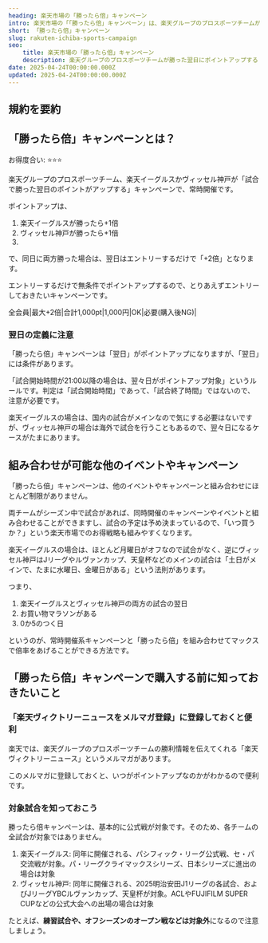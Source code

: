 ```yaml
---
heading: 楽天市場の「勝ったら倍」キャンペーン
intro: 楽天市場の「「勝ったら倍」キャンペーン」は、楽天グループのプロスポーツチームが勝った翌日にポイントアップするキャンペーンです。他のキャンペーンとも組み合わせができる、実は狙い目のキャンペーンです。
short: 「勝ったら倍」キャンペーン   
slug: rakuten-ichiba-sports-campaign
seo:
    title: 楽天市場の「勝ったら倍」キャンペーン
    description: 楽天グループのプロスポーツチームが勝った翌日にポイントアップする「勝ったら倍」キャンペーンについて解説。特典内容やお得度合い、他のキャンペーンとの違いなど。
date: 2025-04-24T00:00:00.000Z
updated: 2025-04-24T00:00:00.000Z
---
```


## 規約を要約

## 「勝ったら倍」キャンペーンとは？

お得度合い: ⭐️⭐️⭐️

楽天グループのプロスポーツチーム、楽天イーグルスかヴィッセル神戸が「試合で勝った翌日のポイントがアップする」キャンペーンで、常時開催です。

ポイントアップは、

1. 楽天イーグルスが勝ったら+1倍
2. ヴィッセル神戸が勝ったら+1倍
3. 
で、同日に両方勝った場合は、翌日はエントリーするだけで「+2倍」となります。

エントリーするだけで無条件でポイントアップするので、とりあえずエントリーしておきたいキャンペーンです。

全会員|最大+2倍|合計1,000pt|1,000円|OK|必要(購入後NG)|

### 翌日の定義に注意

「勝ったら倍」キャンペーンは「翌日」がポイントアップになりますが、「翌日」には条件があります。

「試合開始時間が21:00以降の場合は、翌々日がポイントアップ対象」というルールです。判定は「試合開始時間」であって、「試合終了時間」ではないので、注意が必要です。

楽天イーグルスの場合は、国内の試合がメインなので気にする必要はないですが、ヴィッセル神戸の場合は海外で試合を行うこともあるので、翌々日になるケースがたまにあります。

## 組み合わせが可能な他のイベントやキャンペーン

「勝ったら倍」キャンペーンは、他のイベントやキャンペーンと組み合わせにほとんど制限がありません。

両チームがシーズン中で試合があれば、同時開催のキャンペーンやイベントと組み合わせることができますし、試合の予定は予め決まっているので、「いつ買うか？」という楽天市場でのお得戦略も組みやすくなります。

楽天イーグルスの場合は、ほとんど月曜日がオフなので試合がなく、逆にヴィッセル神戸はJリーグやルヴァンカップ、天皇杯などのメインの試合は「土日がメインで、たまに水曜日、金曜日がある」という法則があります。

つまり、

1. 楽天イーグルスとヴィッセル神戸の両方の試合の翌日
2. お買い物マラソンがある
3. 0か5のつく日

というのが、常時開催系キャンペーンと「勝ったら倍」を組み合わせてマックスで倍率をあげることができる方法です。

## 「勝ったら倍」キャンペーンで購入する前に知っておきたいこと

  
### 「楽天ヴィクトリーニュースをメルマガ登録」に登録しておくと便利

楽天では、楽天グループのプロスポーツチームの勝利情報を伝えてくれる「楽天ヴィクトリーニュース」というメルマガがあります。

このメルマガに登録しておくと、いつがポイントアップなのかがわかるので便利です。

### 対象試合を知っておこう

勝ったら倍キャンペーンは、基本的に公式戦が対象です。そのため、各チームの全試合が対象ではありません。

1. 楽天イーグルス: 同年に開催される、パシフィック・リーグ公式戦、セ・パ交流戦が対象。パ・リーグクライマックスシリーズ、日本シリーズに進出の場合は対象
2. ヴィッセル神戸: 同年に開催される、2025明治安田J1リーグの各試合、およびJリーグYBCルヴァンカップ、天皇杯が対象。ACLやFUJIFILM SUPER CUPなどの公式大会への出場の場合は対象

たとえば、**練習試合や、オフシーズンのオープン戦などは対象外**になるので注意しましょう。